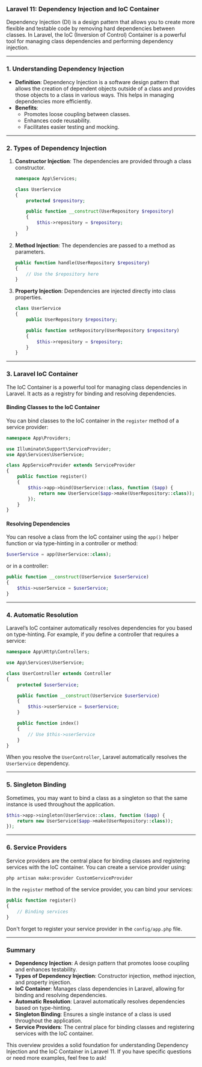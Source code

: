 ### Laravel 11: Dependency Injection and IoC Container

Dependency Injection (DI) is a design pattern that allows you to create more flexible and testable code by removing hard dependencies between classes. In Laravel, the IoC (Inversion of Control) Container is a powerful tool for managing class dependencies and performing dependency injection.

---

### 1. **Understanding Dependency Injection**

- **Definition**: Dependency Injection is a software design pattern that allows the creation of dependent objects outside of a class and provides those objects to a class in various ways. This helps in managing dependencies more efficiently.
- **Benefits**:
  - Promotes loose coupling between classes.
  - Enhances code reusability.
  - Facilitates easier testing and mocking.

---

### 2. **Types of Dependency Injection**

1. **Constructor Injection**: The dependencies are provided through a class constructor.
   
   ```php
   namespace App\Services;

   class UserService
   {
       protected $repository;

       public function __construct(UserRepository $repository)
       {
           $this->repository = $repository;
       }
   }
   ```

2. **Method Injection**: The dependencies are passed to a method as parameters.
   
   ```php
   public function handle(UserRepository $repository)
   {
       // Use the $repository here
   }
   ```

3. **Property Injection**: Dependencies are injected directly into class properties.
   
   ```php
   class UserService
   {
       public UserRepository $repository;

       public function setRepository(UserRepository $repository)
       {
           $this->repository = $repository;
       }
   }
   ```

---

### 3. **Laravel IoC Container**

The IoC Container is a powerful tool for managing class dependencies in Laravel. It acts as a registry for binding and resolving dependencies.

#### Binding Classes to the IoC Container

You can bind classes to the IoC container in the `register` method of a service provider:

```php
namespace App\Providers;

use Illuminate\Support\ServiceProvider;
use App\Services\UserService;

class AppServiceProvider extends ServiceProvider
{
    public function register()
    {
        $this->app->bind(UserService::class, function ($app) {
            return new UserService($app->make(UserRepository::class));
        });
    }
}
```

#### Resolving Dependencies

You can resolve a class from the IoC container using the `app()` helper function or via type-hinting in a controller or method:

```php
$userService = app(UserService::class);
```

or in a controller:

```php
public function __construct(UserService $userService)
{
    $this->userService = $userService;
}
```

---

### 4. **Automatic Resolution**

Laravel’s IoC container automatically resolves dependencies for you based on type-hinting. For example, if you define a controller that requires a service:

```php
namespace App\Http\Controllers;

use App\Services\UserService;

class UserController extends Controller
{
    protected $userService;

    public function __construct(UserService $userService)
    {
        $this->userService = $userService;
    }

    public function index()
    {
        // Use $this->userService
    }
}
```

When you resolve the `UserController`, Laravel automatically resolves the `UserService` dependency.

---

### 5. **Singleton Binding**

Sometimes, you may want to bind a class as a singleton so that the same instance is used throughout the application.

```php
$this->app->singleton(UserService::class, function ($app) {
    return new UserService($app->make(UserRepository::class));
});
```

---

### 6. **Service Providers**

Service providers are the central place for binding classes and registering services with the IoC container. You can create a service provider using:

```bash
php artisan make:provider CustomServiceProvider
```

In the `register` method of the service provider, you can bind your services:

```php
public function register()
{
    // Binding services
}
```

Don't forget to register your service provider in the `config/app.php` file.

---

### Summary

- **Dependency Injection**: A design pattern that promotes loose coupling and enhances testability.
- **Types of Dependency Injection**: Constructor injection, method injection, and property injection.
- **IoC Container**: Manages class dependencies in Laravel, allowing for binding and resolving dependencies.
- **Automatic Resolution**: Laravel automatically resolves dependencies based on type-hinting.
- **Singleton Binding**: Ensures a single instance of a class is used throughout the application.
- **Service Providers**: The central place for binding classes and registering services with the IoC container.

This overview provides a solid foundation for understanding Dependency Injection and the IoC Container in Laravel 11. If you have specific questions or need more examples, feel free to ask!